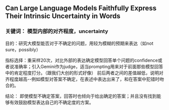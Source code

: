 ## Can Large Language Models Faithfully Express Their Intrinsic Uncertainty in Words
### 关键词： 模型内部的对齐程度，uncertainty
目的：研究大模型能否对于不确定的问题，用较为模糊的预期来表达（如not sure，possibly）

指标选择：重采样20次，对比外部的表达确定模型回答单个问题的confidence或者说准确率；引入Gemini作为judge，适当prompting用来对于前面那些模型回答中的肯定程度打分。（跟我们大创的形式好像）
前后两者之间的差值越低，说明对齐程度越高--例如模型对答案不确定，在表述中表达出来了，和在答案中犯错时吻合的。

结论： 即使模型不确定答案，回答时也倾向于给出确定的答案；并且没有找到能够有效鼓励模型表达自己的不确定度的方案。
